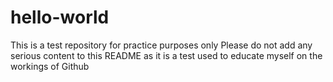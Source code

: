 # hello-world
This is a test repository for practice purposes only
Please do not add any serious content to this README as it is a test used to educate myself on the workings of Github
